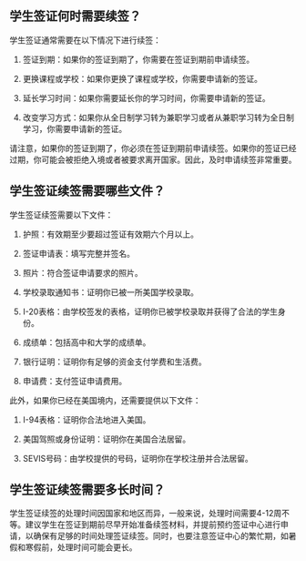 ## 学生签证何时需要续签？
学生签证通常需要在以下情况下进行续签：

1. 签证到期：如果你的签证到期了，你需要在签证到期前申请续签。

2. 更换课程或学校：如果你更换了课程或学校，你需要申请新的签证。

3. 延长学习时间：如果你需要延长你的学习时间，你需要申请新的签证。

4. 改变学习方式：如果你从全日制学习转为兼职学习或者从兼职学习转为全日制学习，你需要申请新的签证。

请注意，如果你的签证到期了，你必须在签证到期前申请续签。如果你的签证已经过期，你可能会被拒绝入境或者被要求离开国家。因此，及时申请续签非常重要。
## 学生签证续签需要哪些文件？
学生签证续签需要以下文件：

1. 护照：有效期至少要超过签证有效期六个月以上。

2. 签证申请表：填写完整并签名。

3. 照片：符合签证申请要求的照片。

4. 学校录取通知书：证明你已被一所美国学校录取。

5. I-20表格：由学校签发的表格，证明你已被学校录取并获得了合法的学生身份。

6. 成绩单：包括高中和大学的成绩单。

7. 银行证明：证明你有足够的资金支付学费和生活费。

8. 申请费：支付签证申请费用。

此外，如果你已经在美国境内，还需要提供以下文件：

1. I-94表格：证明你合法地进入美国。

2. 美国驾照或身份证明：证明你在美国合法居留。

3. SEVIS号码：由学校提供的号码，证明你在学校注册并合法居留。
## 学生签证续签需要多长时间？
学生签证续签的处理时间因国家和地区而异，一般来说，处理时间需要4-12周不等。建议学生在签证到期前尽早开始准备续签材料，并提前预约签证中心进行申请，以确保有足够的时间处理签证续签。同时，也要注意签证中心的繁忙期，如暑假和寒假前，处理时间可能会更长。
